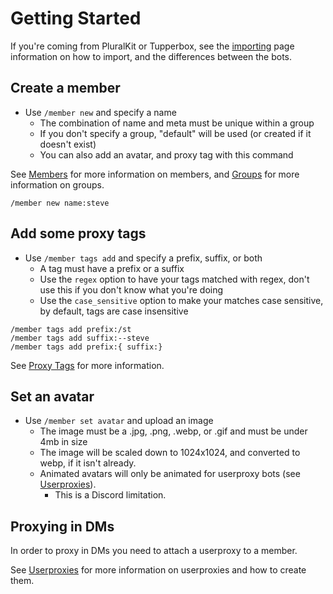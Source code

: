 # Getting Started

If you're coming from PluralKit or Tupperbox, see the [importing](/guide/importing.md) page information on how to import, and the differences between the bots.

## Create a member

- Use `/member new` and specify a name
  - The combination of name and meta must be unique within a group
  - If you don't specify a group, "default" will be used (or created if it doesn't exist)
  - You can also add an avatar, and proxy tag with this command

See [Members](/guide/members.md) for more information on members, and [Groups](/guide/groups.md) for more information on groups.

```text :no-line-numbers
/member new name:steve
```

## Add some proxy tags

- Use `/member tags add` and specify a prefix, suffix, or both
  - A tag must have a prefix or a suffix
  - Use the `regex` option to have your tags matched with regex, don't use this if you don't know what you're doing
  - Use the `case_sensitive` option to make your matches case sensitive, by default, tags are case insensitive
```text :no-line-numbers
/member tags add prefix:/st
/member tags add suffix:--steve
/member tags add prefix:{ suffix:}
```

See [Proxy Tags](/guide/members.md#proxy-tags) for more information.

## Set an avatar

- Use `/member set avatar` and upload an image
  - The image must be a .jpg, .png, .webp, or .gif and must be under 4mb in size
  - The image will be scaled down to 1024x1024, and converted to webp, if it isn't already.
  - Animated avatars will only be animated for userproxy bots (see [Userproxies](/guide/userproxies.md)).
    - This is a Discord limitation.

## Proxying in DMs

In order to proxy in DMs you need to attach a userproxy to a member.

See [Userproxies](/guide/userproxies.md) for more information on userproxies and how to create them.